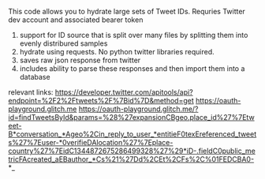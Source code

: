 This code allows you to hydrate large sets of Tweet IDs. Requries Twitter dev account and associated bearer token
1) support for ID source that is split over many files by splitting them into evenly distribured samples
2) hydrate using requests. No python twitter libraries required.
3) saves raw json response from twitter
4) includes ability to parse these responses and then import them into a database

relevant links:
https://developer.twitter.com/apitools/api?endpoint=%2F2%2Ftweets%2F%7Bid%7D&method=get
https://oauth-playground.glitch.me
https://oauth-playground.glitch.me/?id=findTweetsById&params=%28%27expansionCBgeo.place_id%27%7Etweet-B*conversation_*Ageo%2Cin_reply_to_user_*entitieF0texEreferenced_tweets%27%7Euser-*0verifieDAlocation%27%7Eplace-country%27%7EidC1344872675286499328%27%29*iD-.fieldC0public_metricFAcreated_aEBauthor_*Cs%21%27Dd%2CEt%2CFs%2C%01FEDCBA0-*_